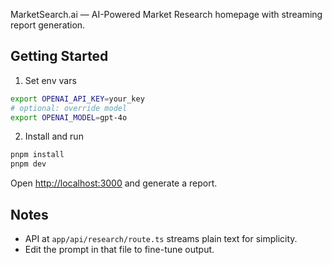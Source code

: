 MarketSearch.ai — AI-Powered Market Research homepage with streaming report generation.

## Getting Started

1) Set env vars

```bash
export OPENAI_API_KEY=your_key
# optional: override model
export OPENAI_MODEL=gpt-4o
```

2) Install and run

```bash
pnpm install
pnpm dev
```

Open [http://localhost:3000](http://localhost:3000) and generate a report.

## Notes

- API at `app/api/research/route.ts` streams plain text for simplicity.
- Edit the prompt in that file to fine-tune output.
